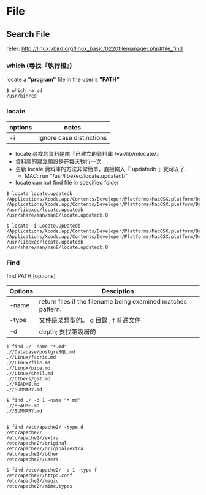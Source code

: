 # File

## Search File

refer: http://linux.vbird.org/linux_basic/0220filemanager.php#file_find

### which (尋找『執行檔』)

locate a **"program"** file in the user's **"PATH"**

```
$ which -a cd 
/usr/bin/cd
```


### locate

| options | notes  |
| ------- | ------ |
| -i      | Ignore case distinctions |


* locate 尋找的資料是由『已建立的資料庫 /var/lib/mlocate/』
* 資料庫的建立預設是在每天執行一次
* 更新 locate 資料庫的方法非常簡單，直接輸入『 updatedb 』就可以了. 
	* MAC: run "/usr/libexec/locate.updatedb"
* locate can not find file in specified folder


```
$ locate locate.updatedb 
/Applications/Xcode.app/Contents/Developer/Platforms/MacOSX.platform/Developer/SDKs/MacOSX10.10.sdk/usr/share/man/man8/locate.updatedb.8
/Applications/Xcode.app/Contents/Developer/Platforms/MacOSX.platform/Developer/SDKs/MacOSX10.9.sdk/usr/share/man/man8/locate.updatedb.8
/usr/libexec/locate.updatedb
/usr/share/man/man8/locate.updatedb.8

$ locate -i Locate.UpDatedb 
/Applications/Xcode.app/Contents/Developer/Platforms/MacOSX.platform/Developer/SDKs/MacOSX10.10.sdk/usr/share/man/man8/locate.updatedb.8
/Applications/Xcode.app/Contents/Developer/Platforms/MacOSX.platform/Developer/SDKs/MacOSX10.9.sdk/usr/share/man/man8/locate.updatedb.8
/usr/libexec/locate.updatedb
/usr/share/man/man8/locate.updatedb.8
```


### Find

find PATH [options]

| Options | Desciption |
| ------- | ---------- |
| -name   | return files if the filename being examined matches pattern. |
| -type   |  文件是某類型的。 d 目錄 ; f 普通文件 |
| -d      | depth; 要找第幾層的 |




```
$ find ./ -name "*.md"
.//Database/postgreSQL.md
.//Linux/fabric.md
.//Linux/file.md
.//Linux/pipe.md
.//Linux/shell.md
.//Others/git.md
.//README.md
.//SUMMARY.md

$ find ./ -d 1 -name "*.md"
.//README.md
.//SUMMARY.md


$ find /etc/apache2/ -type d
/etc/apache2/
/etc/apache2//extra
/etc/apache2//original
/etc/apache2//original/extra
/etc/apache2//other
/etc/apache2//users

$ find /etc/apache2/ -d 1 -type f
/etc/apache2//httpd.conf
/etc/apache2//magic
/etc/apache2//mime.types

```